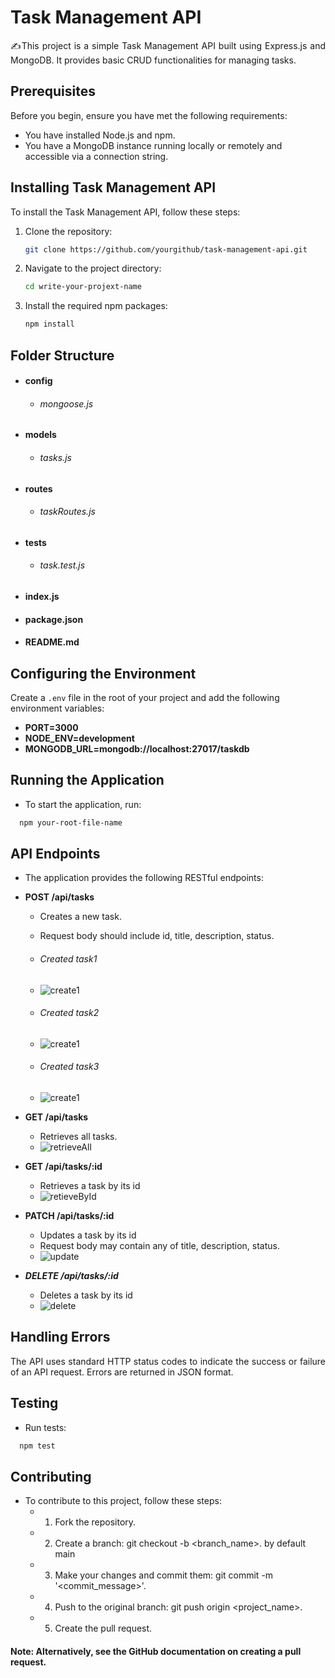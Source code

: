 # Task Management API

<p align="justify">✍This project is a simple Task Management API built using Express.js and MongoDB. It provides basic CRUD functionalities for managing tasks.</p>

## Prerequisites

Before you begin, ensure you have met the following requirements:
- You have installed Node.js and npm.
- You have a MongoDB instance running locally or remotely and accessible via a connection string.

## Installing Task Management API

To install the Task Management API, follow these steps:

1. Clone the repository:
   ```bash
   git clone https://github.com/yourgithub/task-management-api.git
   ```

2. Navigate to the project directory:  
   ```bash
   cd write-your-projext-name
   ```

3. Install the required npm packages:
   ``` bash
   npm install
   ```

## Folder Structure
- #### config
   - ###### mongoose.js
- #### models
   - ###### tasks.js
- #### routes
   - ###### taskRoutes.js
- #### tests
   - ###### task.test.js
- #### index.js
- #### package.json
- #### README.md


## Configuring the Environment

Create a `.env` file in the root of your project and add the following environment variables:

- **PORT=3000** 
- **NODE_ENV=development**
- **MONGODB_URL=mongodb://localhost:27017/taskdb**


## Running the Application
- To start the application, run:
```bash
  npm your-root-file-name
```

## API Endpoints

- The application provides the following RESTful endpoints:

- **POST /api/tasks**
   - Creates a new task.
   - Request body should include id, title, description, status.
   
   - ###### Created task1
   - ![create1](./Pictures/create1.png)

   - ###### Created task2
   - ![create1](./Pictures/create2.png)

   - ###### Created task3
   - ![create1](./Pictures/create3.png)

- **GET /api/tasks**
   - Retrieves all tasks.
   - ![retrieveAll](./Pictures/retrieveAll.png)

- **GET /api/tasks/:id**
   - Retrieves a task by its id
   - ![retieveById](./Pictures/retieveById.png)

- **PATCH /api/tasks/:id**
   - Updates a task by its id
   - Request body may contain any of title, description, status.
   - ![update](./Pictures/update.png)

- ***DELETE /api/tasks/:id***
   - Deletes a task by its id
   - ![delete](./Pictures/delete.png)


## Handling Errors
<p align="justify">The API uses standard HTTP status codes to indicate the success or failure of an API request. Errors are returned in JSON format.</p>


## Testing
- Run tests:
```bash
  npm test
```

## Contributing
- To contribute to this project, follow these steps:
   - 1. Fork the repository.
   - 2. Create a branch: git checkout -b <branch_name>. by default main
   - 3. Make your changes and commit them: git commit -m '<commit_message>'.
   - 4. Push to the original branch: git push origin <project_name><location>.
   - 5. Create the pull request.


#### **Note:** Alternatively, see the GitHub documentation on creating a pull request.